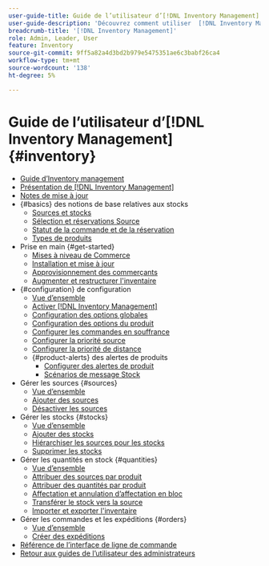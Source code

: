 ```yaml
---
user-guide-title: Guide de l’utilisateur d’[!DNL Inventory Management]
user-guide-description: 'Découvrez comment utiliser  [!DNL Inventory Management]  fonctionnalités pour gérer les quantités pour les ventes et gérer les expéditions pour terminer les commandes [!DNL Commerce] '
breadcrumb-title: '[!DNL Inventory Management]'
role: Admin, Leader, User
feature: Inventory
source-git-commit: 9ff5a82a4d3bd2b979e5475351ae6c3babf26ca4
workflow-type: tm+mt
source-wordcount: '138'
ht-degree: 5%

---
```



# Guide de l’utilisateur d’[!DNL Inventory Management] {#inventory}

- [Guide d’Inventory management](guide-overview.md)
- [Présentation de  [!DNL Inventory Management]](introduction.md)
- [Notes de mise à jour](release-notes.md)
- {#basics} des notions de base relatives aux stocks
   - [Sources et stocks](sources-stocks.md)
   - [Sélection et réservations Source](selection-reservations.md)
   - [Statut de la commande et de la réservation](order-status.md)
   - [Types de produits](product-types.md)
- Prise en main {#get-started}
   - [Mises à niveau de Commerce](migrate.md)
   - [Installation et mise à jour](install-update.md)
   - [Approvisionnement des commerçants](merchant-sourcing.md)
   - [Augmenter et restructurer l&#39;inventaire](expand-restructure.md)
- {#configuration} de configuration
   - [Vue d’ensemble](configuration.md)
   - [Activer  [!DNL Inventory Management]](enable.md)
   - [Configuration des options globales](global-options.md)
   - [Configuration des options du produit](product-options.md)
   - [Configurer les commandes en souffrance](backorders.md)
   - [Configurer la priorité source](source-priority-algorithm.md)
   - [Configurer la priorité de distance](distance-priority-algorithm.md)
   - {#product-alerts} des alertes de produits
      - [Configurer des alertes de produit](alert-setup.md)
      - [Scénarios de message Stock](stock-messages.md)
- Gérer les sources {#sources}
   - [Vue d’ensemble](sources-manage.md)
   - [Ajouter des sources](sources-add.md)
   - [Désactiver les sources](sources-disable.md)
- Gérer les stocks {#stocks}
   - [Vue d’ensemble](stocks-manage.md)
   - [Ajouter des stocks](stocks-add.md)
   - [Hiérarchiser les sources pour les stocks](stocks-prioritize-sources.md)
   - [Supprimer les stocks](stocks-delete.md)
- Gérer les quantités en stock {#quantities}
   - [Vue d’ensemble](quantities-manage.md)
   - [Attribuer des sources par produit](sources-assign-per-product.md)
   - [Attribuer des quantités par produit](quantities-assign-per-product.md)
   - [Affectation et annulation d’affectation en bloc](bulk-assignment.md)
   - [Transférer le stock vers la source](inventory-transfer.md)
   - [Importer et exporter l&#39;inventaire](inventory-import-export.md)
- Gérer les commandes et les expéditions {#orders}
   - [Vue d’ensemble](shipments.md)
   - [Créer des expéditions](shipments-create.md)
- [Référence de l’interface de ligne de commande](cli.md)
- [Retour aux guides de l’utilisateur des administrateurs](https://experienceleague.adobe.com/en/docs/commerce-admin/user-guides/home)

